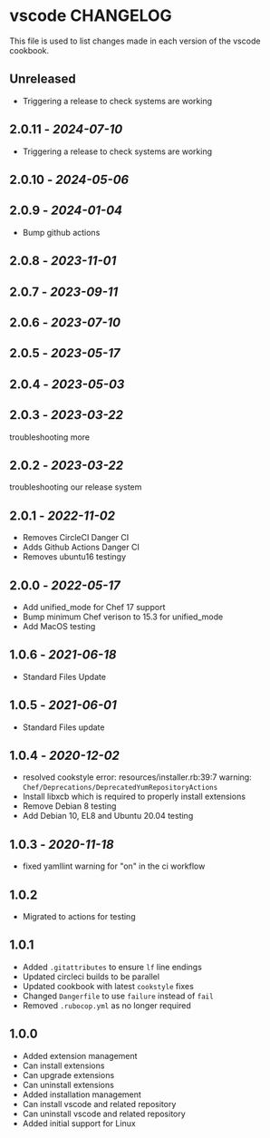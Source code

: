 # vscode CHANGELOG

This file is used to list changes made in each version of the vscode cookbook.

## Unreleased

- Triggering a release to check systems are working

## 2.0.11 - *2024-07-10*

- Triggering a release to check systems are working

## 2.0.10 - *2024-05-06*

## 2.0.9 - *2024-01-04*

- Bump github actions

## 2.0.8 - *2023-11-01*

## 2.0.7 - *2023-09-11*

## 2.0.6 - *2023-07-10*

## 2.0.5 - *2023-05-17*

## 2.0.4 - *2023-05-03*

## 2.0.3 - *2023-03-22*

troubleshooting more

## 2.0.2 - *2023-03-22*

troubleshooting our release system

## 2.0.1 - *2022-11-02*

- Removes CircleCI Danger CI
- Adds Github Actions Danger CI
- Removes ubuntu16 testingy

## 2.0.0 - *2022-05-17*

- Add unified_mode for Chef 17 support
- Bump minimum Chef verison to 15.3 for unified_mode
- Add MacOS testing

## 1.0.6 - *2021-06-18*

- Standard Files Update

## 1.0.5 - *2021-06-01*

- Standard Files update

## 1.0.4 - *2020-12-02*

- resolved cookstyle error: resources/installer.rb:39:7 warning: `Chef/Deprecations/DeprecatedYumRepositoryActions`
- Install libxcb which is required to properly install extensions
- Remove Debian 8 testing
- Add Debian 10, EL8 and Ubuntu 20.04 testing

## 1.0.3 - *2020-11-18*

- fixed yamllint warning for "on" in the ci workflow

## 1.0.2

- Migrated to actions for testing

## 1.0.1

- Added `.gitattributes` to ensure `lf` line endings
- Updated circleci builds to be parallel
- Updated cookbook with latest `cookstyle` fixes
- Changed `Dangerfile` to use `failure` instead of `fail`
- Removed `.rubocop.yml` as no longer required

## 1.0.0

- Added extension management
- Can install extensions
- Can upgrade extensions
- Can uninstall extensions
- Added installation management
- Can install vscode and related repository
- Can uninstall vscode and related repository
- Added initial support for Linux
